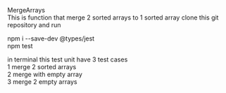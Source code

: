 MergeArrays<br />
This is function that merge 2 sorted arrays to 1 sorted array
clone this git repository and run <br />

npm i --save-dev @types/jest <br />
npm test

in terminal
this test unit have 3 test cases <br />
1 merge 2 sorted arrays<br />
2 merge with empty array<br />
3 merge 2 empty arrays<br />
